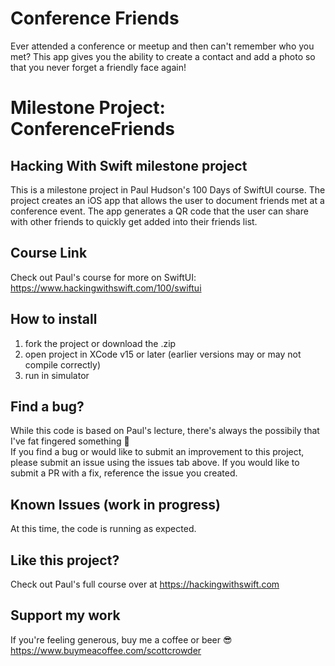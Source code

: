 # Conference Friends
Ever attended a conference or meetup and then can't remember who you met?
This app gives you the ability to create a contact and add a photo so that you never forget a friendly face again!

# Milestone Project: ConferenceFriends

## Hacking With Swift milestone project

This is a milestone project in Paul Hudson's 100 Days of SwiftUI course. The project creates an iOS app that allows the user to document friends met at a conference event. The app generates a QR code that the user can share with other friends to quickly get added into their friends list.

## Course Link

Check out Paul's course for more on SwiftUI: https://www.hackingwithswift.com/100/swiftui

## How to install

1. fork the project or download the .zip
2. open project in XCode v15 or later (earlier versions may or may not compile correctly)
3. run in simulator

## Find a bug?

While this code is based on Paul's lecture, there's always the possibily that I've fat fingered something 😬
<br>If you find a bug or would like to submit an improvement to this project, please submit an issue using the issues tab above. If you would like to submit a PR with a fix, reference the issue you created.

## Known Issues (work in progress)

At this time, the code is running as expected.

## Like this project?

Check out Paul's full course over at https://hackingwithswift.com

## Support my work

If you're feeling generous, buy me a coffee or beer 😎 https://www.buymeacoffee.com/scottcrowder
